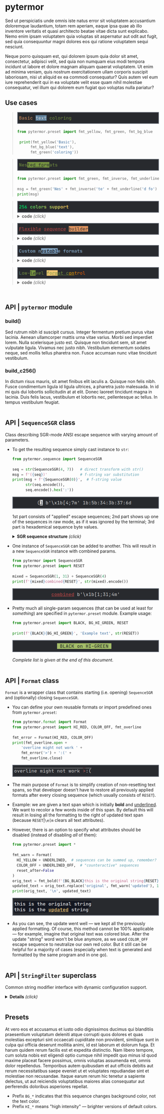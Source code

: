 # pytermor

Sed ut perspiciatis unde omnis iste natus error sit voluptatem accusantium doloremque laudantium, totam rem aperiam, eaque ipsa quae ab illo inventore veritatis et quasi architecto beatae vitae dicta sunt explicabo. Nemo enim ipsam voluptatem quia voluptas sit aspernatur aut odit aut fugit, sed quia consequuntur magni dolores eos qui ratione voluptatem sequi nesciunt.

Neque porro quisquam est, qui dolorem ipsum quia dolor sit amet, consectetur, adipisci velit, sed quia non numquam eius modi tempora incidunt ut labore et dolore magnam aliquam quaerat voluptatem. Ut enim ad minima veniam, quis nostrum exercitationem ullam corporis suscipit laboriosam, nisi ut aliquid ex ea commodi consequatur? Quis autem vel eum iure reprehenderit qui in ea voluptate velit esse quam nihil molestiae consequatur, vel illum qui dolorem eum fugiat quo voluptas nulla pariatur?

## Use cases

> <img src="./doc/uc1.png"/>
>
> ```python
> from pytermor.preset import fmt_yellow, fmt_green, fmt_bg_blue
>
>  print(fmt_yellow('Basic'),
>       fmt_bg_blue('text'),
>       fmt_green('coloring'))
> ```

> <img src="./doc/uc2.png"/>
>
> ```python
> from pytermor.preset import fmt_green, fmt_inverse, fmt_underline
> 
> msg = fmt_green('Nes' + fmt_inverse('te' + fmt_underline('d fo') + 'rm') + 'ats')
> print(msg)
> ``` 

> <img src="./doc/uc3.png"/>
> <details><summary><b>code</b> <i>(click)</i></summary>
>
> ```python
> from pytermor import build_c256, build
> from pytermor.preset import COLOR_OFF
> 
> txt = '256 colors support'
> msg = f'{build("bold")}'
> start_color = 41
> for idx, c in enumerate(range(start_color, start_color+(36*6), 36)):
>     msg += f'{build_c256(c)}'
>     msg += f'{txt[idx*3:(idx+1)*3]}{COLOR_OFF}'
> print(msg)
> ```
> </details>

> <img src="./doc/uc4.png"/>
> <details><summary><b>code</b> <i>(click)</i></summary>
>
> ```python
> from pytermor import build
> from pytermor.preset import RESET, UNDERLINED
> # create your own reusable sequences with pytermor.build():
> 
> seq1 = build('red', 1, UNDERLINED)  # keys, integer codes or existing sequences
> seq2 = build('inversed', 'YELLOW')  # keys are case-insensitive
> 
> msg = f'{seq1}Flexible{RESET} ' +
>       f'{build(seq1, 3)}sequence{RESET} ' +
>       str(seq2) + 'builder' + str(RESET)
> print(msg) 
> ```
> </details>

> <img src="./doc/uc5.png"/>
> <details><summary><b>code</b> <i>(click)</i></summary>
>
> ```python
> from pytermor.preset import *
> 
> fmt1 = Format(HI_BLUE + BOLD, reset_after=True)
> fmt2 = Format(BG_BLACK + INVERSED + UNDERLINED + ITALIC,
>               BG_COLOR_OFF + INVERSED_OFF + UNDERLINED_OFF + ITALIC_OFF)
> msg = fmt1(f'Custom n{fmt2("establ")}e formats')
> print(msg)
> ```
> </details>

> <img src="./doc/uc6.png"/>
> <details><summary><b>code</b> <i>(click)</i></summary>
>
> ```python
> from pytermor.preset import *
> from pytermor.sequence import SequenceSGR
> 
> msg = f'{CYAN}L{GREEN}ow-{fmt_inverse.open}l{ITALIC}e{fmt_inverse.close}ve{ITALIC_OFF}l '
>       f'{BG_HI_YELLOW}fo{fmt_underline.open}rm{BG_COLOR_OFF}at '
>       f'c{SequenceSGR(*MODE8_START.params, 214)}on{RESET}'
>       f'{SequenceSGR(*MODE8_START.params, 208)}t{fmt_underline.close}r{RESET}'
>       f'{SequenceSGR(*MODE8_START.params, 202)}ol{RESET}'
> print(msg)
> ```
> </details>
<br>

## API | `pytermor` module

### build()

Sed rutrum nibh id suscipit cursus. Integer fermentum pretium purus vitae lacinia. Aenean ullamcorper mattis urna vitae varius. Morbi sed imperdiet lorem. Nulla scelerisque justo est. Quisque non tincidunt sem, sit amet vulputate ligula. Vivamus nec justo nibh. Vestibulum elementum sodales neque, sed mollis tellus pharetra non. Fusce accumsan nunc vitae tincidunt vestibulum.

### build_c256()

In dictum risus mauris, sit amet finibus elit iaculis a. Quisque non felis nibh. Fusce condimentum ligula id ligula ultrices, a pharetra justo malesuada. In id mi quis dui lobortis sollicitudin at at elit. Donec laoreet tincidunt magna in lacinia. Duis felis lacus, vestibulum et lobortis nec, pellentesque ac tellus. In tempus vestibulum feugiat.
<br><br>

## API | `SequenceSGR` class

Class describing SGR-mode ANSI escape sequence with varying amount of parameters.

- To get the resulting sequence simply cast instance to `str`:

    ```python
    from pytermor.sequence import SequenceSGR
    
    seq = str(SequenceSGR(4, 7))   # direct transform with str()
    msg = f'({seq})'               # f-string var substitution
    print(msg + f'{SequenceSGR(0)}',  # f-string value
          str(seq.encode()),
          seq.encode().hex(':'))
    ```
    <img src="./doc/ex1.png"/>

  1st part consists of "applied" escape sequences; 2nd part shows up one of the sequences in raw mode, as if it was ignored by the terminal; 3rd part is hexademical sequence byte values.

    <details>
    <summary><b>SGR sequence structure</b> <i>(click)</i></summary>

  1. `\x1b`|`1b` is ESC _control character_, which opens a control sequence.

  2. `[` is sequence _introducer_, it determines the type of control sequence (in this case it's CSI, or "Control Sequence Introducer").

  3. `4` and `7` are _parameters_ of the escape sequence; they mean "underlined" and "inversed" attributes respectively. Those parameters must be separated by `;`.

  4. `m` is sequence _terminator_; it also determines the sub-type of sequence, in our case SGR, or "Select Graphic Rendition". Sequences of this kind are most commonly encountered.
    </details>


- One instance of `SequenceSGR` can be added to another. This will result in a new `SequenceSGR` instance with combined params.
    
    ```python
    from pytermor import SequenceSGR
    from pytermor.preset import RESET
      
    mixed = SequenceSGR(1, 31) + SequenceSGR(4)
    print(f'{mixed}combined{RESET}', str(mixed).encode())
    ```
    <img src="./doc/ex2.png"/> 

- Pretty much all single-param sequences (that can be used at least for _something_) are specified in `pytermor.preset` module. Example usage:
    
    ```python
    from pytermor.preset import BLACK, BG_HI_GREEN, RESET
      
    print(f'{BLACK}{BG_HI_GREEN}', 'Example text', str(RESET))
    ```
    <img src="./doc/ex3.png"/>

  <i>Complete list is given at the end of this document.</i>
  <br><br>

## API | `Format` class

`Format` is a wrapper class that contains starting (i.e. opening) `SequenceSGR` and (optionally) closing `SequenceSGR`.

- You can define your own reusable formats or import predefined ones from `pytermor.preset`:

    ```python
    from pytermor.format import Format
    from pytermor.preset import HI_RED, COLOR_OFF, fmt_overline
    
    fmt_error = Format(HI_RED, COLOR_OFF)
    print(fmt_overline.open +
        'overline might not work ' +
        fmt_error('>') + ':(' +
        fmt_overline.close)
    ```
    <img src="./doc/ex4.png"/>


- The main purpose of `Format` is to simplify creation of non-resetting text spans, so that developer doesn't have to restore all previously applied formats after every closing sequence (which usually consists of `RESET`).


- Example: we are given a text span which is initially **bold** and <u>underlined</u>. We want to recolor a few words inside of this span. By default this will result in losing all the formatting to the right of updated text span (because `RESET`|`\e[m` clears all text attributes).


- However, there is an option to specify what attributes should be disabled (instead of disabling _all_ of them):

    ```python
    from pytermor.preset import *
    
    fmt_warn = Format(
      HI_YELLOW + UNDERLINED,  # sequences can be summed up, remember?
      COLOR_OFF + UNDERLINED_OFF,  # "counteractive" sequences
      reset_after=False
    )
    orig_text = fmt_bold(f'{BG_BLACK}this is the original string{RESET}')
    updated_text = orig_text.replace('original', fmt_warn('updated'), 1)
    print(orig_text, '\n', updated_text)
    ```
    <img src="./doc/ex5.png"/>


- As you can see, the update went well &mdash; we kept all the previously applied formatting. Of course, this method cannot be 100% applicable &mdash; for example, imagine that original text was colored blue. After the update "string" word won't be blue anymore, as we used `COLOR_OFF` escape sequence to neutralize our own red color. But it still can be helpful for a majority of cases (especially when text is generated and formatted by the same program and in one go).
  <br><br>

## API | `StringFilter` superclass

Common string modifier interface with dynamic configuration support.

<details>
<summary><b>Details</b> <i>(click)</i></summary>

### Subclasses

- `ReplaceSGR`
- `ReplaceCSI`
- `ReplaceNonAsciiBytes`

### Standalone usage

```python
from pytermor.preset import fmt_red
from pytermor.string_filter import ReplaceSGR

formatted = fmt_red('this text is red')
replaced = ReplaceSGR('[LIE]').invoke(formatted)
# or directly:
# replaced = ReplaceSequenceSGRs('[LIE]')(formatted)

print(formatted, '\n', replaced)
``` 
<img src="./doc/ex6.png"/>


### Usage with `apply_filters`

```python
from pytermor import apply_filters
from pytermor.string_filter import ReplaceNonAsciiBytes

ascii_and_binary = b'\xc0\xff\xeeQWE\xffRT\xeb\x00\xc0\xcd\xed'

# can either provide filter by type (default settings will be used):
# result = apply_filters(ascii_and_binary, ReplaceNonAsciiBytes)
# ..or instantiate and configure it:
result = apply_filters(ascii_and_binary, ReplaceNonAsciiBytes(b'.'))

print(ascii_and_binary, '\n', result)
``` 
<img src="./doc/ex7.png"/>
</details>
<br>

## Presets

At vero eos et accusamus et iusto odio dignissimos ducimus qui blanditiis praesentium voluptatum deleniti atque corrupti quos dolores et quas molestias excepturi sint occaecati cupiditate non provident, similique sunt in culpa qui officia deserunt mollitia animi, id est laborum et dolorum fuga. Et harum quidem rerum facilis est et expedita distinctio. Nam libero tempore, cum soluta nobis est eligendi optio cumque nihil impedit quo minus id quod maxime placeat facere possimus, omnis voluptas assumenda est, omnis dolor repellendus. Temporibus autem quibusdam et aut officiis debitis aut rerum necessitatibus saepe eveniet ut et voluptates repudiandae sint et molestiae non recusandae. Itaque earum rerum hic tenetur a sapiente delectus, ut aut reiciendis voluptatibus maiores alias consequatur aut perferendis doloribus asperiores repellat.

* Prefix `BG_*` indicates that this sequence changes background color, not the text color.
* Prefix `HI_*` means "high intensity" &mdash; brighter versions of default colors.
